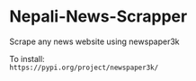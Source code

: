 # Nepali-News-Scrapper
Scrape any news website using newspaper3k

To install:<br>
`https://pypi.org/project/newspaper3k/`

